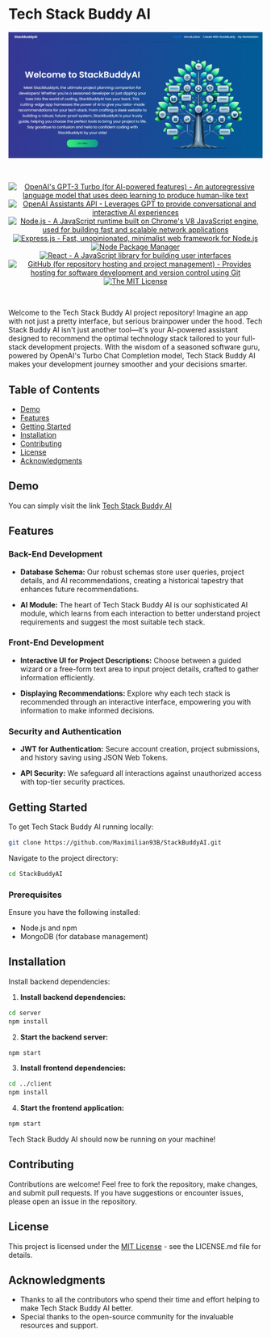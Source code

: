 # Tech Stack Buddy AI

![StackBuddyAI](./client/src/assets/StackBuddy%20Thumbnail%20.png "StackBuddyAI")





<br/>
<p align="center">
  <a href="https://www.openai.com/" >
        <img alt="OpenAI's GPT-3 Turbo (for AI-powered features) - An autoregressive language model that uses deep learning to produce human-like text" src="https://img.shields.io/static/v1.svg?label=OpenAI&message=GPT-4&color=brightgreen" /></a>
    <a href="https://platform.openai.com/docs/assistants/overview" >
        <img alt="OpenAI Assistants API - Leverages GPT to provide conversational and interactive AI experiences" src="https://img.shields.io/static/v1.svg?label=OpenAI&message=Assistants API&color=brightgreen" /></a>
    <a href="https://nodejs.org/" >
        <img alt="Node.js - A JavaScript runtime built on Chrome's V8 JavaScript engine, used for building fast and scalable network applications" src="https://img.shields.io/static/v1.svg?label=Node.js&message=JavaScript runtime&color=lightyellow" /></a>
  <a href="https://expressjs.com/" >
        <img alt="Express.js - Fast, unopinionated, minimalist web framework for Node.js" src="https://img.shields.io/static/v1.svg?label=Express.js&message=Web framework&color=green" /></a>
    <a href="https://www.npmjs.com/" >
        <img alt="Node Package Manager" src="https://img.shields.io/static/v1.svg?label=npm&message=packages&color=lightblue" /></a>
    <a href="https://reactjs.org/" >
        <img alt="React - A JavaScript library for building user interfaces" src="https://img.shields.io/static/v1.svg?label=React&message=UI library&color=blue" /></a>
    <a href="https://github.com/">
        <img alt="GitHub (for repository hosting and project management) - Provides hosting for software development and version control using Git" src="https://img.shields.io/static/v1.svg?label=GitHub&message=hosting&color=lightgrey" /></a>
    <a href="https://opensource.org/license/mit/">
        <img alt="The MIT License" src="https://img.shields.io/static/v1.svg?label=License&message=MIT&color=lightgreen" /></a>
</p>
<br/>

Welcome to the Tech Stack Buddy AI project repository! Imagine an app with not just a pretty interface, but serious brainpower under the hood. Tech Stack Buddy AI isn't just another tool—it's your AI-powered assistant designed to recommend the optimal technology stack tailored to your full-stack development projects. With the wisdom of a seasoned software guru, powered by OpenAI's Turbo Chat Completion model, Tech Stack Buddy AI makes your development journey smoother and your decisions smarter.

## Table of Contents

- [Demo](#demo)
- [Features](#features)
- [Getting Started](#getting-started)
- [Installation](#installation)
- [Contributing](#contributing)
- [License](#license)
- [Acknowledgments](#acknowledgments)

## Demo

You can simply visit the link [Tech Stack Buddy AI][teck-stack-budy]

## Features

### Back-End Development

- **Database Schema:** Our robust schemas store user queries, project details, and AI recommendations, creating a historical tapestry that enhances future recommendations.

- **AI Module:** The heart of Tech Stack Buddy AI is our sophisticated AI module, which learns from each interaction to better understand project requirements and suggest the most suitable tech stack.

### Front-End Development

- **Interactive UI for Project Descriptions:** Choose between a guided wizard or a free-form text area to input project details, crafted to gather information efficiently.

- **Displaying Recommendations:** Explore why each tech stack is recommended through an interactive interface, empowering you with information to make informed decisions.

### Security and Authentication

- **JWT for Authentication:** Secure account creation, project submissions, and history saving using JSON Web Tokens.

- **API Security:** We safeguard all interactions against unauthorized access with top-tier security practices.

## Getting Started

To get Tech Stack Buddy AI running locally:

```bash
git clone https://github.com/Maximilian93B/StackBuddyAI.git
```

Navigate to the project directory:

```bash
cd StackBuddyAI
```

### Prerequisites

Ensure you have the following installed:

- Node.js and npm
- MongoDB (for database management)

## Installation

Install backend dependencies:

1. **Install backend dependencies:**

```bash
cd server
npm install
```

2. **Start the backend server:**

```bash
npm start
```

3. **Install frontend dependencies:**

```bash
cd ../client
npm install
```

4. **Start the frontend application:**

```bash
npm start
```

Tech Stack Buddy AI should now be running on your machine!

## Contributing

Contributions are welcome! Feel free to fork the repository, make changes, and submit pull requests. If you have suggestions or encounter issues, please open an issue in the repository.

## License

This project is licensed under the [MIT License][mit-license] - see the LICENSE.md file for details.

## Acknowledgments

- Thanks to all the contributors who spend their time and effort helping to make Tech Stack Buddy AI better.
- Special thanks to the open-source community for the invaluable resources and support.

[mit-license]: <https://github.com/Maximilian93B/StackBuddyAI/blob/main/LICENSE>
[teck-stack-budy]: <https://drive.google.com/file/d/1pol2VsgGR-GUFdxL_1V7-r9hNFqwg4U4/view>
